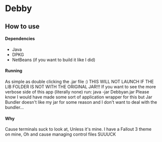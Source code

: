 Debby
=====

How to use
----------
#### Dependencies
- Java
- DPKG
- NetBeans (if you want to build it like I did)

#### Running
As simple as double clicking the .jar file :) THIS WILL NOT LAUNCH IF THE LIB FOLDER IS NOT WITH THE ORIGINAL JAR!!!
If you want to see the more verbose side of this app (literally none) run: java -jar Debbyan.jar
Please know I would have made some sort of application wrapper for this but Jar Bundler doesn't like my jar for some reason and I don't want to deal with the bundler...

#### Why
Cause terminals suck to look at, Unless it's mine. I have a Fallout 3 theme on mine,
Oh and cause managing control files SUUUCK